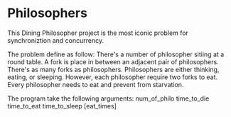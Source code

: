 # Philosophers

This Dining Philosopher project is the most iconic problem for  synchroniztion and concurrency.

The problem define as follow:
There's a number of philosopher sitiing at a round table. A fork is place in between an adjacent pair of philosophers. There's as many forks as philosophers. Philosophers are either thinking, eating, or sleeping. However, each philosopher require two forks to eat. Every philosopher needs to eat and prevent from starvation.

The program take the following arguments:
num_of_philo  time_to_die  time_to_eat  time_to_sleep  [eat_times]
